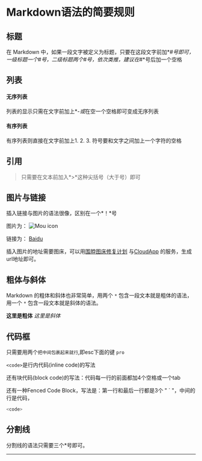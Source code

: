 # Markdown语法的简要规则

## 标题

在 Markdown 中，如果一段文字被定义为标题，只要在这段文字前加*#*号即可，一级标题一个*#*号，二级标题两个*#*号，依次类推，建议在*#*号后加一个空格

## 列表

#### 无序列表

列表的显示只需在文字前加上*-*或*在空一个空格即可变成无序列表

#### 有序列表

有序列表则直接在文字前加上1.    2.     3. 符号要和文字之间加上一个字符的空格

## 引用

> 只需要在文本前加入*>*这种尖括号（大于号）即可

## 图片与链接

插入链接与图片的语法很像，区别在一个*！*号

图片为：![]()  ![Mou icon](http://mouapp.com/Mou_128.png)

链接为：[]()     [Baidu](http://baidu.com)

插入图片的地址需要图床，可以用[围脖图床修复计划](http://weibotuchuang.sinaapp.com/) 与[CloudApp](https://www.getcloudapp.com/) 的服务，生成url地址即可。

## 粗体与斜体

Markdown 的粗体和斜体也非常简单，用两个 `*` 包含一段文本就是粗体的语法，用一个 `*` 包含一段文本就是斜体的语法。

**这里是粗体** *这里是斜体* 

## 代码框

只需要用两个`把中间包裹起来就行`,即esc下面的键 `pro`

`<code>`是行内代码(inline code)的写法

还有块代码(block code)的写法：代码每一行的前面都加4个空格或一个tab

还有一种Fenced Code Block，写法是：第一行和最后一行都是3个 " ` "，中间的行是代码，

```java
<code>
```
## 分割线

分割线的语法只需要三个*号即可。

***



 

















